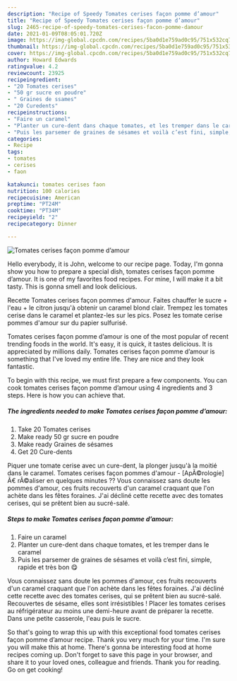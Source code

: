 ```yaml
---
description: "Recipe of Speedy Tomates cerises façon pomme d’amour"
title: "Recipe of Speedy Tomates cerises façon pomme d’amour"
slug: 2465-recipe-of-speedy-tomates-cerises-facon-pomme-damour
date: 2021-01-09T08:05:01.720Z
image: https://img-global.cpcdn.com/recipes/5ba0d1e759ad0c95/751x532cq70/tomates-cerises-facon-pomme-damour-photo-principale-de-la-recette.jpg
thumbnail: https://img-global.cpcdn.com/recipes/5ba0d1e759ad0c95/751x532cq70/tomates-cerises-facon-pomme-damour-photo-principale-de-la-recette.jpg
cover: https://img-global.cpcdn.com/recipes/5ba0d1e759ad0c95/751x532cq70/tomates-cerises-facon-pomme-damour-photo-principale-de-la-recette.jpg
author: Howard Edwards
ratingvalue: 4.2
reviewcount: 23925
recipeingredient:
- "20 Tomates cerises"
- "50 gr sucre en poudre"
- " Graines de ssames"
- "20 Curedents"
recipeinstructions:
- "Faire un caramel"
- "Planter un cure-dent dans chaque tomates, et les tremper dans le caramel"
- "Puis les parsemer de graines de sésames et voilà c’est fini, simple, rapide et très bon 😋"
categories:
- Recipe
tags:
- tomates
- cerises
- faon

katakunci: tomates cerises faon 
nutrition: 100 calories
recipecuisine: American
preptime: "PT24M"
cooktime: "PT34M"
recipeyield: "2"
recipecategory: Dinner

---
```



![Tomates cerises façon pomme d’amour](https://img-global.cpcdn.com/recipes/5ba0d1e759ad0c95/751x532cq70/tomates-cerises-facon-pomme-damour-photo-principale-de-la-recette.jpg)

Hello everybody, it is John, welcome to our recipe page. Today, I'm gonna show you how to prepare a special dish, tomates cerises façon pomme d’amour. It is one of my favorites food recipes. For mine, I will make it a bit tasty. This is gonna smell and look delicious.

Recette Tomates cerises façon pommes d&#39;amour. Faites chauffer le sucre + l&#39;eau + le citron jusqu&#39;à obtenir un caramel blond clair. Trempez les tomates cerise dans le caramel et plantez-les sur les pics. Posez les tomate cerise pommes d&#39;amour sur du papier sulfurisé.

Tomates cerises façon pomme d’amour is one of the most popular of recent trending foods in the world. It's easy, it is quick, it tastes delicious. It is appreciated by millions daily. Tomates cerises façon pomme d’amour is something that I've loved my entire life. They are nice and they look fantastic.


To begin with this recipe, we must first prepare a few components. You can cook tomates cerises façon pomme d’amour using 4 ingredients and 3 steps. Here is how you can achieve that.

<!--inarticleads1-->

##### The ingredients needed to make Tomates cerises façon pomme d’amour:

1. Take 20 Tomates cerises
1. Make ready 50 gr sucre en poudre
1. Make ready  Graines de sésames
1. Get 20 Cure-dents


Piquer une tomate cerise avec un cure-dent, la plonger jusqu&#39;à la moitié dans le caramel. Tomates cerises façon pommes d&#39;amour - [ApÃ©rologie] Ã€ rÃ©aliser en quelques minutes ?? Vous connaissez sans doute les pommes d&#39;amour, ces fruits recouverts d&#39;un caramel craquant que l&#39;on achète dans les fêtes foraines. J&#39;ai décliné cette recette avec des tomates cerises, qui se prêtent bien au sucré-salé. 

<!--inarticleads2-->

##### Steps to make Tomates cerises façon pomme d’amour:

1. Faire un caramel
1. Planter un cure-dent dans chaque tomates, et les tremper dans le caramel
1. Puis les parsemer de graines de sésames et voilà c’est fini, simple, rapide et très bon 😋


Vous connaissez sans doute les pommes d&#39;amour, ces fruits recouverts d&#39;un caramel craquant que l&#39;on achète dans les fêtes foraines. J&#39;ai décliné cette recette avec des tomates cerises, qui se prêtent bien au sucré-salé. Recouvertes de sésame, elles sont irrésistibles ! Placer les tomates cerises au réfrigérateur au moins une demi-heure avant de préparer la recette. Dans une petite casserole, l&#39;eau puis le sucre. 

So that's going to wrap this up with this exceptional food tomates cerises façon pomme d’amour recipe. Thank you very much for your time. I'm sure you will make this at home. There's gonna be interesting food at home recipes coming up. Don't forget to save this page in your browser, and share it to your loved ones, colleague and friends. Thank you for reading. Go on get cooking!
